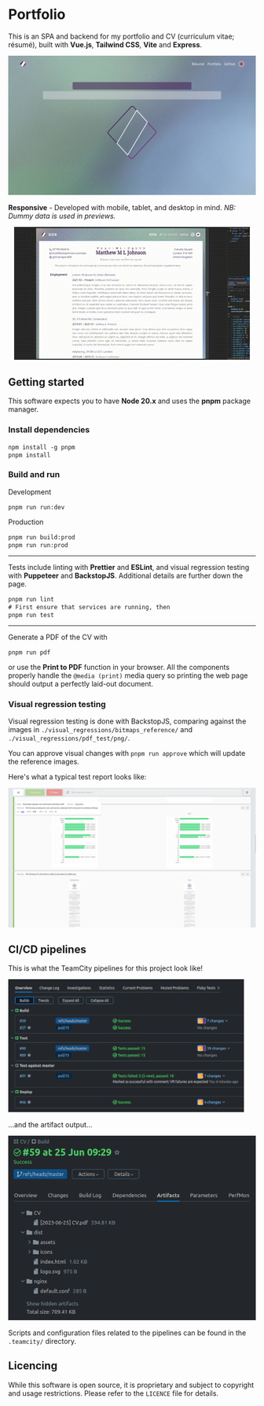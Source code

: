 # Portfolio

This is an SPA and backend for my portfolio and CV (curriculum vitae; résumé), built with **Vue.js**,
**Tailwind CSS**, **Vite** and **Express**.

<div style="text-align: center"><img alt="Home page preview" src="web/public/projects/landing-page-loading.png" /></div>

**Responsive** - Developed with mobile, tablet, and desktop in mind. _NB: Dummy data is used in previews._

<div style="text-align: center"><img alt="Responsivity preview" src="doc/portfolio-responsivity-demo.gif" /></div>

## Getting started

This software expects you to have **Node 20.x** and uses the **pnpm** package manager.

### Install dependencies

```shell
npm install -g pnpm
pnpm install
```

### Build and run

Development

```shell
pnpm run run:dev
```

Production

```shell
pnpm run build:prod
pnpm run run:prod
```

---

Tests include linting with **Prettier** and **ESLint**, and visual regression testing with **Puppeteer** and
**BackstopJS**. Additional details are further down the page.

```shell
pnpm run lint
# First ensure that services are running, then
pnpm run test
```

---

Generate a PDF of the CV with

```shell
pnpm run pdf
```

or use the **Print to PDF** function in your browser. All the components properly handle the `@media (print)` media
query so printing the web page should output a perfectly laid-out document.

### Visual regression testing

Visual regression testing is done with BackstopJS, comparing against the images in
`./visual_regressions/bitmaps_reference/` and `./visual_regressions/pdf_test/png/`.

You can approve visual changes with `pnpm run approve` which will update the reference images.

Here's what a typical test report looks like:

<img alt="" src="doc/backstop.png"/>

## CI/CD pipelines

This is what the TeamCity pipelines for this project look like!

<img alt="" src="web/public/projects/pipelines.png"/>

...and the artifact output...

<img alt="" src="doc/artifacts.png"/>

Scripts and configuration files related to the pipelines can be found in the `.teamcity/` directory.

## Licencing

While this software is open source, it is proprietary and subject to copyright and usage restrictions. Please refer to
the `LICENCE` file for details.
